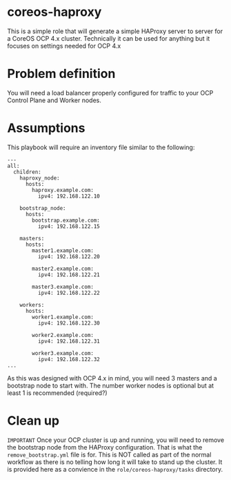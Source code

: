 # coreos-haproxy
This is a simple role that will generate a simple HAProxy server to server for a CoreOS OCP 4.x cluster.
Technically it can be used for anything but it focuses on settings needed for OCP 4.x

# Problem definition
You will need a load balancer properly configured for traffic to your OCP Control Plane and Worker nodes.

# Assumptions
This playbook will require an inventory file similar to the following:
```
---
all:
  children:
    haproxy_node:
      hosts:
        haproxy.example.com:
          ipv4: 192.168.122.10

    bootstrap_node:
      hosts:
        bootstrap.example.com:
          ipv4: 192.168.122.15
    
    masters:
      hosts:
        master1.example.com:
          ipv4: 192.168.122.20

        master2.example.com:
          ipv4: 192.168.122.21

        master3.example.com:
          ipv4: 192.168.122.22
        
    workers:
      hosts:
        worker1.example.com:
          ipv4: 192.168.122.30

        worker2.example.com:
          ipv4: 192.168.122.31

        worker3.example.com:
          ipv4: 192.168.122.32
...
```

As this was designed with OCP 4.x in mind, you will need 3 masters and a bootstrap node to start with.  The number
worker nodes is optional but at least 1 is recommended (required?)

# Clean up
`IMPORTANT`
Once your OCP cluster is up and running, you will need to remove the bootstrap node from the HAProxy configuration.
That is what the `remove_bootstrap.yml` file is for.  This is NOT called as part of the normal workflow as there is
no telling how long it will take to stand up the cluster.  It is provided here as a convience in the 
`role/coreos-haproxy/tasks` directory.

